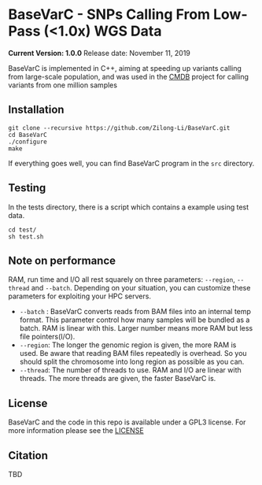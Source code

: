 BaseVarC - SNPs Calling From Low-Pass (<1.0x) WGS Data
===============================================================
**__Current Version: 1.0.0__**
Release date: November 11, 2019

BaseVarC is implemented in C++, aiming at speeding up variants calling from large-scale population, and was used in the [CMDB](https://db.cngb.org/cmdb/) project for calling variants from one million samples


## Installation

```
git clone --recursive https://github.com/Zilong-Li/BaseVarC.git
cd BaseVarC
./configure
make 
```

If everything goes well, you can find BaseVarC program in the `src` directory.

## Testing

In the tests directory, there is a script which contains a example using test data.

```
cd test/
sh test.sh
```

## Note on performance

RAM, run time and I/O all rest squarely on three parameters: `--region`, `--thread` and `--batch`. Depending on your situation, you can customize these parameters for exploiting your HPC servers.

- `--batch` : BaseVarC converts reads from BAM files into an internal temp format. This parameter control how many samples will be bundled as a batch. RAM is linear with this. Larger number means more RAM but less file pointers(I/O).
- `--region`: The longer the genomic region is given, the more RAM is used. Be aware that reading BAM files repeatedly is overhead. So you should split the chromosome into long region as possible as you can.
- `--thread`: The number of threads to use. RAM and I/O are linear with threads. The more threads are given, the faster BaseVarC is.

## License

BaseVarC and the code in this repo is available under a GPL3 license. For more information please see the [LICENSE](LICENSE)

## Citation

TBD
